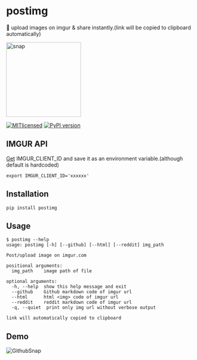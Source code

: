 # postimg
:rocket: upload images on imgur & share instantly.(link will be copied to clipboard automatically)

<img src="http://i.imgur.com/aBoKRZe.png" alt="snap" height="200">

[![MITlicensed](https://img.shields.io/badge/license-MIT-blue.svg)](https://raw.githubusercontent.com/prdpx7/postimg/master/LICENSE)
[![PyPI version](https://badge.fury.io/py/postimg.svg)](https://badge.fury.io/py/postimg)
## IMGUR API

  [Get](https://api.imgur.com/oauth2) IMGUR_CLIENT_ID and save it as an environment variable.(although default is hardcoded)
  ```
  export IMGUR_CLIENT_ID='xxxxxx'
  ```

## Installation
```
pip install postimg
```
## Usage
```
$ postimg --help
usage: postimg [-h] [--github] [--html] [--reddit] img_path

Post/upload image on imgur.com

positional arguments:
  img_path    image path of file

optional arguments:
  -h, --help  show this help message and exit
  --github    Github markdown code of imgur url
  --html      html <img> code of imgur url
  --reddit    reddit markdown code of imgur url
  -q, --quiet  print only img url without verbose output
  
link will automatically copied to clipboard
```
## Demo
![GithubSnap](http://i.imgur.com/li72nec.gif)
